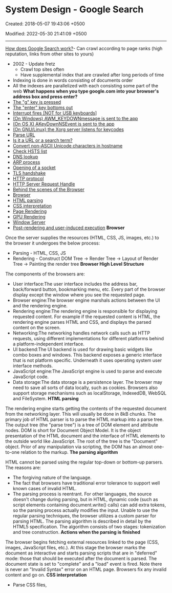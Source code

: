 # System Design - Google Search

Created: 2018-05-07 19:43:06 +0500

Modified: 2022-05-30 21:41:09 +0500

---

[How does Google Search work?](https://www.youtube.com/watch?v=KyCYyoGusqs)-   Can crawl according to page ranks (high reputation, links from other sites to yours)
-   2002 - Update fretz
    -   Crawl top sites often
    -   Have supplemental index that are crawled after long periods of time
-   Indexing is done in words consisting of documents order
-   All the indexes are parallelized with each consisting some part of the web
**What happens when you type google.com into your browser's address box and press enter?**
-   [The "g" key is pressed](https://github.com/alex/what-happens-when/blob/master/README.rst#the-g-key-is-pressed)
-   [The "enter" key bottoms out](https://github.com/alex/what-happens-when/blob/master/README.rst#the-enter-key-bottoms-out)
-   [Interrupt fires [NOT for USB keyboards]](https://github.com/alex/what-happens-when/blob/master/README.rst#interrupt-fires-not-for-usb-keyboards)
-   [(On Windows) AWM_KEYDOWNmessage is sent to the app](https://github.com/alex/what-happens-when/blob/master/README.rst#on-windows-a-wm-keydown-message-is-sent-to-the-app)
-   [(On OS X) AKeyDownNSEvent is sent to the app](https://github.com/alex/what-happens-when/blob/master/README.rst#on-os-x-a-keydown-nsevent-is-sent-to-the-app)
-   [(On GNU/Linux) the Xorg server listens for keycodes](https://github.com/alex/what-happens-when/blob/master/README.rst#on-gnu-linux-the-xorg-server-listens-for-keycodes)
-   [Parse URL](https://github.com/alex/what-happens-when/blob/master/README.rst#parse-url)
-   [Is it a URL or a search term?](https://github.com/alex/what-happens-when/blob/master/README.rst#is-it-a-url-or-a-search-term)
-   [Convert non-ASCII Unicode characters in hostname](https://github.com/alex/what-happens-when/blob/master/README.rst#convert-non-ascii-unicode-characters-in-hostname)
-   [Check HSTS list](https://github.com/alex/what-happens-when/blob/master/README.rst#check-hsts-list)
-   [DNS lookup](https://github.com/alex/what-happens-when/blob/master/README.rst#dns-lookup)
-   [ARP process](https://github.com/alex/what-happens-when/blob/master/README.rst#arp-process)
-   [Opening of a socket](https://github.com/alex/what-happens-when/blob/master/README.rst#opening-of-a-socket)
-   [TLS handshake](https://github.com/alex/what-happens-when/blob/master/README.rst#tls-handshake)
-   [HTTP protocol](https://github.com/alex/what-happens-when/blob/master/README.rst#http-protocol)
-   [HTTP Server Request Handle](https://github.com/alex/what-happens-when/blob/master/README.rst#http-server-request-handle)
-   [Behind the scenes of the Browser](https://github.com/alex/what-happens-when/blob/master/README.rst#behind-the-scenes-of-the-browser)
-   [Browser](https://github.com/alex/what-happens-when/blob/master/README.rst#browser)
-   [HTML parsing](https://github.com/alex/what-happens-when/blob/master/README.rst#html-parsing)
-   [CSS interpretation](https://github.com/alex/what-happens-when/blob/master/README.rst#css-interpretation)
-   [Page Rendering](https://github.com/alex/what-happens-when/blob/master/README.rst#page-rendering)
-   [GPU Rendering](https://github.com/alex/what-happens-when/blob/master/README.rst#gpu-rendering)
-   [Window Server](https://github.com/alex/what-happens-when/blob/master/README.rst#window-server)
-   [Post-rendering and user-induced execution](https://github.com/alex/what-happens-when/blob/master/README.rst#post-rendering-and-user-induced-execution)
**Browser**

Once the server supplies the resources (HTML, CSS, JS, images, etc.) to the browser it undergoes the below process:
-   Parsing - HTML, CSS, JS
-   Rendering - Construct DOM Tree → Render Tree → Layout of Render Tree → Painting the render tree
**Browser High Level Structure**

The components of the browsers are:
-   User interface:The user interface includes the address bar, back/forward button, bookmarking menu, etc. Every part of the browser display except the window where you see the requested page.
-   Browser engine:The browser engine marshals actions between the UI and the rendering engine.
-   Rendering engine:The rendering engine is responsible for displaying requested content. For example if the requested content is HTML, the rendering engine parses HTML and CSS, and displays the parsed content on the screen.
-   Networking:The networking handles network calls such as HTTP requests, using different implementations for different platforms behind a platform-independent interface.
-   UI backend:The UI backend is used for drawing basic widgets like combo boxes and windows. This backend exposes a generic interface that is not platform specific. Underneath it uses operating system user interface methods.
-   JavaScript engine:The JavaScript engine is used to parse and execute JavaScript code.
-   Data storage:The data storage is a persistence layer. The browser may need to save all sorts of data locally, such as cookies. Browsers also support storage mechanisms such as localStorage, IndexedDB, WebSQL and FileSystem.
**HTML parsing**

The rendering engine starts getting the contents of the requested document from the networking layer. This will usually be done in 8kB chunks.
The primary job of HTML parser is to parse the HTML markup into a parse tree.
The output tree (the "parse tree") is a tree of DOM element and attribute nodes. DOM is short for Document Object Model. It is the object presentation of the HTML document and the interface of HTML elements to the outside world like JavaScript. The root of the tree is the "Document" object. Prior of any manipulation via scripting, the DOM has an almost one-to-one relation to the markup.
**The parsing algorithm**

HTML cannot be parsed using the regular top-down or bottom-up parsers.
The reasons are:
-   The forgiving nature of the language.
-   The fact that browsers have traditional error tolerance to support well known cases of invalid HTML.
-   The parsing process is reentrant. For other languages, the source doesn't change during parsing, but in HTML, dynamic code (such as script elements containing document.write() calls) can add extra tokens, so the parsing process actually modifies the input.
Unable to use the regular parsing techniques, the browser utilizes a custom parser for parsing HTML. The parsing algorithm is described in detail by the HTML5 specification.
The algorithm consists of two stages: tokenization and tree construction.
**Actions when the parsing is finished**

The browser begins fetching external resources linked to the page (CSS, images, JavaScript files, etc.).
At this stage the browser marks the document as interactive and starts parsing scripts that are in "deferred" mode: those that should be executed after the document is parsed. The document state is set to "complete" and a "load" event is fired.
Note there is never an "Invalid Syntax" error on an HTML page. Browsers fix any invalid content and go on.
**CSS interpretation**
-   Parse CSS files,<style>tag contents, andstyleattribute values using["CSS lexical and syntax grammar"](http://www.w3.org/TR/CSS2/grammar.html)
-   Each CSS file is parsed into aStyleSheet object, where each object contains CSS rules with selectors and objects corresponding CSS grammar.
-   A CSS parser can be top-down or bottom-up when a specific parser generator is used.
**Page Rendering**
-   Create a 'Frame Tree' or 'Render Tree' by traversing the DOM nodes, and calculating the CSS style values for each node.
-   Calculate the preferred width of each node in the 'Frame Tree' bottom up by summing the preferred width of the child nodes and the node's horizontal margins, borders, and padding.
-   Calculate the actual width of each node top-down by allocating each node's available width to its children.
-   Calculate the height of each node bottom-up by applying text wrapping and summing the child node heights and the node's margins, borders, and padding.
-   Calculate the coordinates of each node using the information calculated above.
-   More complicated steps are taken when elements arefloated, positionedabsolutelyorrelatively, or other complex features are used. See<http://dev.w3.org/csswg/css2/>and<http://www.w3.org/Style/CSS/current-work>for more details.
-   Create layers to describe which parts of the page can be animated as a group without being re-rasterized. Each frame/render object is assigned to a layer.
-   Textures are allocated for each layer of the page.
-   The frame/render objects for each layer are traversed and drawing commands are executed for their respective layer. This may be rasterized by the CPU or drawn on the GPU directly using D2D/SkiaGL.
-   All of the above steps may reuse calculated values from the last time the webpage was rendered, so that incremental changes require less work.
-   The page layers are sent to the compositing process where they are combined with layers for other visible content like the browser chrome, iframes and addon panels.
-   Final layer positions are computed and the composite commands are issued via Direct3D/OpenGL. The GPU command buffer(s) are flushed to the GPU for asynchronous rendering and the frame is sent to the window server.
**GPU Rendering**
-   During the rendering process the graphical computing layers can use general purposeCPUor the graphical processorGPUas well.
-   When usingGPUfor graphical rendering computations the graphical software layers split the task into multiple pieces, so it can take advantage ofGPUmassive parallelism for float point calculations required for the rendering process.
**Window Server**

**Post-rendering and user-induced execution**

After rendering has completed, the browser executes JavaScript code as a result of some timing mechanism (such as a Google Doodle animation) or user interaction (typing a query into the search box and receiving suggestions). Plugins such as Flash or Java may execute as well, although not at this time on the Google homepage. Scripts can cause additional network requests to be performed, as well as modify the page or its layout, causing another round of page rendering and painting.
<https://github.com/alex/what-happens-when>
**Problems**
-   What is the use case of the hook in Godrej lock 6086 (only 2 page results)
